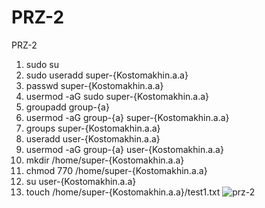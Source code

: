 # PRZ-2
PRZ-2
1. sudo su
2. sudo useradd super-{Kostomakhin.a.a}
3. passwd super-{Kostomakhin.a.a}
4. usermod -aG sudo super-{Kostomakhin.a.a}
5. groupadd group-{a}
6. usermod -aG group-{a} super-{Kostomakhin.a.a}
7. groups super-{Kostomakhin.a.a}
8. useradd user-{Kostomakhin.a.a}
9. usermod -aG group-{a} user-{Kostomakhin.a.a}
10. mkdir /home/super-{Kostomakhin.a.a}
11. chmod 770 /home/super-{Kostomakhin.a.a}
12. su user-{Kostomakhin.a.a}
13. touch /home/super-{Kostomakhin.a.a}/test1.txt
![prz-2](https://github.com/KOSTILET/PRZ-2/assets/64083435/c8c97de9-7ea5-45af-bbb3-051b6dde1d4d)
